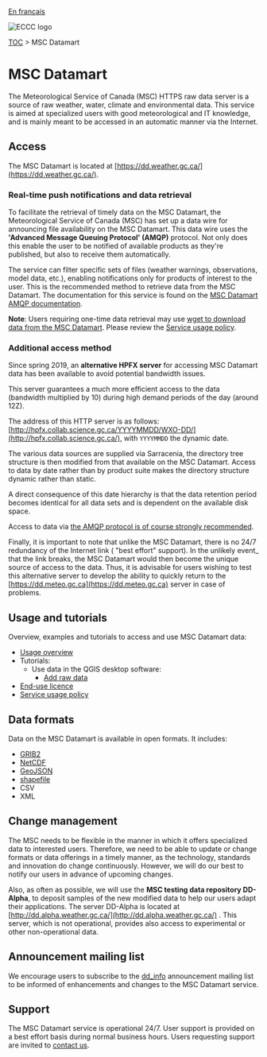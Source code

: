 [En français](readme_fr.md)

![ECCC logo](../img_eccc-logo.png)

[TOC](../readme_en.md) > MSC Datamart

# MSC Datamart

The Meteorological Service of Canada (MSC) HTTPS raw data server is a source of raw weather, water, climate and environmental data. This service is aimed at specialized users with good meteorological and IT knowledge, and is mainly meant to be accessed in an automatic manner via the Internet.

## Access

The MSC Datamart is located at [https://dd.weather.gc.ca/](https://dd.weather.gc.ca/).

### Real-time push notifications and data retrieval
  
To facilitate the retrieval of timely data on the MSC Datamart, the Meteorological Service of Canada (MSC) has set up a data wire for announcing file availability on the MSC Datamart. This data wire uses the __'Advanced Message Queuing Protocol' (AMQP)__ protocol. Not only does this enable the user to be notified of available products as they're published, but also to receive them automatically.

The service can filter specific sets of files (weather warnings, observations, model data, etc.), enabling notifications only for products of interest to the user.
This is the recommended method to retrieve data from the MSC Datamart.
The documentation for this service is found on the [MSC Datamart AMQP documentation](amqp_en.md).
  
__Note__: Users requiring one-time data retrieval may use [wget to download data from the MSC Datamart](readme_wget-datamart_en.md). Please review the [Service usage policy](../usage-policy/readme_en.md).

### Additional access method

Since spring 2019, an __alternative HPFX server__ for accessing MSC Datamart data has been available to avoid potential bandwidth issues.

This server guarantees a much more efficient access to the data (bandwidth multiplied by 10) during high demand periods of the day (around 12Z).

The address of this HTTP server is as follows: [http://hpfx.collab.science.gc.ca/YYYYMMDD/WXO-DD/](http://hpfx.collab.science.gc.ca/), with `YYYYMMDD` the dynamic date.

The various data sources are supplied via Sarracenia, the directory tree structure is then modified from that available on the MSC Datamart.  Access to data by date rather than by product suite makes the directory structure dynamic rather than static.

A direct consequence of this date hierarchy is that the data retention period becomes identical for all data sets and is dependent on the available disk space.

Access to data via [the AMQP protocol is of course strongly recommended](amqp_en.md).

Finally, it is important to note that unlike the MSC Datamart, there is no 24/7 redundancy of the Internet link ( "best effort" support). In the unlikely event_ that the link breaks, the MSC Datamart would then become the unique source of access to the data. Thus, it is advisable for users wishing to test this alternative server to develop the ability to quickly return to the [https://dd.meteo.gc.ca](https://dd.meteo.gc.ca) server in case of problems.

## Usage and tutorials

Overview, examples and tutorials to access and use MSC Datamart data:

* [Usage overview](../usage/readme_en.md)
* Tutorials:
    * Use data in the QGIS desktop software:
        * [Add raw data](../usage/tutorial_raw-data_QGIS_en.md)
* [End-use licence](../licence/readme_en.md)
* [Service usage policy](../usage-policy/readme_en.md)

## Data formats

Data on the MSC Datamart is available in open formats. It includes:

* [GRIB2](../msc-data/readme_grib_en.md)
* [NetCDF](https://www.unidata.ucar.edu/software/netcdf/)
* [GeoJSON](https://geojson.org/)
* [shapefile](https://www.esri.com/library/whitepapers/pdfs/shapefile.pdf)
* CSV
* XML

## Change management 

The MSC needs to be flexible in the manner in which it offers specialized data to interested users. Therefore, we need to be able to update or change formats or data offerings in a timely manner, as the technology, standards and innovation do change continuously. However, we will do our best to notify our users in advance of upcoming changes. 

Also, as often as possible, we will use the __MSC testing data repository DD-Alpha__, to deposit samples of the new modified data to help our users adapt their applications. The server DD-Alpha is located at [http://dd.alpha.weather.gc.ca/](http://dd.alpha.weather.gc.ca/) . This server, which is not operational, provides also access to experimental or other non-operational data.

## Announcement mailing list

We encourage users to subscribe to the [dd_info](https://comm.collab.science.gc.ca/mailman3/postorius/lists/dd_info/) announcement mailing list to be informed of enhancements and changes to the MSC Datamart service.

## Support

The MSC Datamart service is operational 24/7. User support is provided on a best effort basis during normal business hours. Users requesting support are invited to [contact us](https://www.weather.gc.ca/mainmenu/contact_us_e.html).
